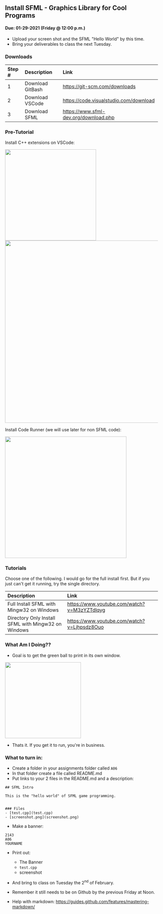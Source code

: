 ## Install SFML - Graphics Library for Cool Programs
#### Due: 01-29-2021 (Friday @ 12:00 p.m.)

- Upload your screen shot and the SFML "Hello World" by this time.
- Bring your deliverables to class the next Tuesday.


### Downloads

| Step # | Description      | Link                                   |
| :----- | :--------------- | :------------------------------------- |
| 1      | Download GitBash | https://git-scm.com/downloads          |
| 2      | Download VSCode  | https://code.visualstudio.com/download |
| 3      | Download SFML    | https://www.sfml-dev.org/download.php  |


### Pre-Tutorial

Install C++ extensions on VSCode:

<img src="https://cs.msutexas.edu/~griffin/zcloud/zcloud-files/click_vscode.png" width="300">

<img src="https://cs.msutexas.edu/~griffin/zcloud/zcloud-files/cpp_extension.png" width="600">


Install Code Runner (we will use later for non SFML code): 

<img src="https://cs.msutexas.edu/~griffin/zcloud/zcloud-files/code_runner.png" width="400">


### Tutorials

Choose one of the following. I would go for the full install first. But if you just can't get
it running, try the single directory. 


| Description                                         | Link                                        |
| :-------------------------------------------------- | :------------------------------------------ |
| Full Install SFML with Mingw32 on Windows           | https://www.youtube.com/watch?v=M3zYZTdlqyg |
| Directory Only Install SFML with Mingw32 on Windows | https://www.youtube.com/watch?v=Ljhpsdz8Ouo |


### What Am I Doing??

- Goal is to get the green ball to print in its own window.

<img src="https://cs.msutexas.edu/~griffin/zcloud/zcloud-files/green_dot_2143.png" width="250">

- Thats it. If you get it to run, you're in business.

### What to turn in:

- Create a folder in your assignments folder called `A06`
- In that folder create a file called README.md
- Put links to your 2 files in the README.md and a description:

```
## SFML Intro 

This is the "hello world" of SFML game programming. 


### Files
- [test.cpp](test.cpp) 
- [screenshot.png](screenshot.png)
```
- Make a banner:

```
2143
A06
YOURNAME
```


- Print out:
  - The Banner
  - `test.cpp`
  - screenshot
- And bring to class on Tuesday the 2<sup>nd</sup> of February.
- Remember it still needs to be on Github by the previous Friday at Noon.


- Help with markdown: https://guides.github.com/features/mastering-markdown/
